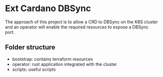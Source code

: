 # Ext Cardano DBSync

The approach of this project is to allow a CRD to DBSync on the K8S cluster and an operator will enable the required resources to expose a DBSync port.

## Folder structure

* bootstrap: contains terraform resources
* operator: rust application integrated with the cluster
* scripts: useful scripts
